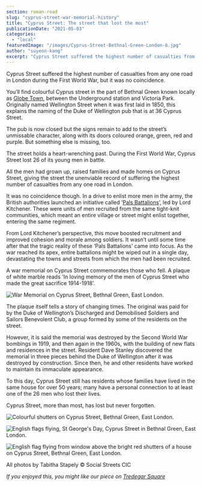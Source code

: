 ```yaml
---
section: roman-road
slug: "cyprus-street-war-memorial-history"
title: "Cyprus Street: The street that lost the most"
publicationDate: "2021-05-03"
categories: 
  - "local"
featuredImage: "/images/Cyprus-Street-Bethnal-Green-London-6.jpg"
author: "suyeon-kang"
excerpt: "Cyprus Street suffered the highest number of casualties from any one road in London during the Great War, but it was no coincidence."
---
```


Cyprus Street suffered the highest number of casualties from any one road in London during the First World War, but it was no coincidence.

You’ll find colourful Cyprus street in the part of Bethnal Green known locally as [Globe Town](https://romanroadlondon.com/globe-town-area-guide/), between the Underground station and Victoria Park. Originally named Wellington Street when it was first laid in 1850, this explains the naming of the Duke of Wellington pub that is at 36 Cyprus Street. 

The pub is now closed but the signs remain to add to the street’s unmissable character, along with its doors coloured orange, green, red and purple. But something else is missing, too. 

The street holds a heart-wrenching past. During the First World War, Cyprus Street lost 26 of its young men in battle. 

All the men had grown up, raised families and made homes on Cyprus Street, giving the street the unenviable record of suffering the highest number of casualties from any one road in London.

It was no coincidence though. In a drive to enlist more men in the army, the British authorities launched an initiative called ‘[Pals Battalions](https://www.theguardian.com/commentisfree/2016/jun/30/the-guardian-view-on-the-somme-centenary-rest-in-peace)’, led by Lord Kitchener. These were units of men recruited from the same tight-knit communities, which meant an entire village or street might enlist together, entering the same regiment. 

From Lord Kitchener’s perspective, this move boosted recruitment and improved cohesion and morale among soldiers. It wasn’t until some time after that the tragic reality of these ‘Pals Battalions’ came into focus. As the war reached its apex, entire battalions might be wiped out in a single day, devastating the towns and streets from which the men had been recruited.

A war memorial on Cyprus Street commemorates those who fell. A plaque of white marble reads 'In loving memory of the men of Cyprus Street who made the great sacrifice 1914-1918'. 

![War Memorial on Cyprus Street, Bethnal Green, East London.](/images/Cyprus-Street-Bethnal-Green-London-5-1024x683.jpg)

The plaque itself tells a story of changing times. The original was paid for by the Duke of Wellington’s Discharged and Demobilised Soldiers and Sailors Benevolent Club, a group formed by some of the residents on the street. 

However, it is said the memorial was destroyed by the Second World War bombings in 1919, and then again in the 1960s, with the building of new flats and residences in the street. Resident Dave Stanley discovered the memorial in three pieces behind the Duke of Wellington after it was destroyed by construction. Since then, he and other residents have worked to maintain its immaculate appearance. 

To this day, Cyprus Street still has residents whose families have lived in the same house for over 50 years; many have a personal connection to at least one of the 26 men who lost their lives. 

Cyprus Street, more than most, has lost but never forgotten.

![Colourful shutters on Cyprus Street, Bethnal Green, East London.](/images/Cyprus-Street-Bethnal-Green-London-8-1024x683.jpg)

![English flags flying, St George's Day, Cyprus Street in Bethnal Green, East London.](/images/Cyprus-Street-Bethnal-Green-London-3-1024x683.jpg)

![English flag flying from window above the bright red shutters of a house on Cyprus Street, Bethnal Green, East London.](/images/Cyprus-Street-Bethnal-Green-London-2-1024x683.jpg)

All photos by Tabitha Stapely © Social Streets CIC

_If you enjoyed this, you might like our piece on [Tredegar Square](https://romanroadlondon.com/history-tredegar-square-mile-end/)_
